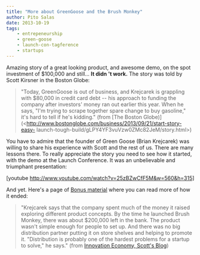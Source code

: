 ```yaml
---
title: "More about GreenGoose and the Brush Monkey"
author: Pito Salas
date: 2013-10-19
tags:
    - entrepeneurship
    - green-goose
    - launch-con-tagference
    - startups
---
```




Amazing story of a great looking product, and awesome demo, on the spot
investment of $100,000 and still… **It didn 't work.** The story was told by
Scott Kirsner in the Boston Globe:

> "Today, GreenGoose is out of business, and Krejcarek is grappling with
> $80,000 in credit card debt -- his approach to funding the company after
> investors' money ran out earlier this year. When he says, "I'm trying to
> scrape together spare change to buy gasoline," it's hard to tell if he's
> kidding." (from [The Boston
> Globe)](<http://www.bostonglobe.com/business/2013/09/21/start-story-easy-
> launch-tough-build/gLPY4YF3vuVzw0ZMc82JeM/story.html>)

You have to admire that the founder of Green Goose (Brian Krejcarek) was
willing to share his experience with Scott and the rest of us. There are many
lessons there. To really appreciate the story you need to see how it started,
with the demo at the Launch Conference. It was an unbelievable and triumphant
presentation:

[youtube http://www.youtube.com/watch?v=25zBZwCfF5M&w=560&h=315]

And yet. Here's a page of [Bonus
material](<http://www.boston.com/business/technology/innoeco/2013/09/bonus_material_what_happens_af.html>)
where you can read more of how it ended:

> "Krejcarek says that the company spent much of the money it raised exploring
> different product concepts. By the time he launched Brush Monkey, there was
> about $200,000 left in the bank. The product wasn't simple enough for people
> to set up. And there was no big distribution partner putting it on store
> shelves and helping to promote it. "Distribution is probably one of the
> hardest problems for a startup to solve," he says." (from [Innovation
> Economy, Scott's
> Blog](<http://www.boston.com/business/technology/innoeco/2013/09/bonus_material_what_happens_af.html>))


